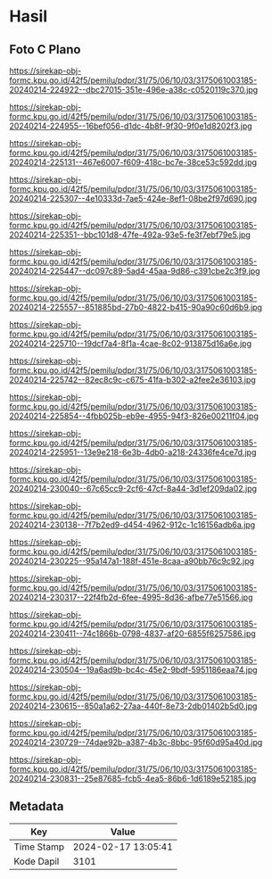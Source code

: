 # Hasil

## Foto C Plano

https://sirekap-obj-formc.kpu.go.id/42f5/pemilu/pdpr/31/75/06/10/03/3175061003185-20240214-224922--dbc27015-351e-496e-a38c-c0520119c370.jpg

https://sirekap-obj-formc.kpu.go.id/42f5/pemilu/pdpr/31/75/06/10/03/3175061003185-20240214-224955--16bef056-d1dc-4b8f-9f30-9f0e1d8202f3.jpg

https://sirekap-obj-formc.kpu.go.id/42f5/pemilu/pdpr/31/75/06/10/03/3175061003185-20240214-225131--467e6007-f609-418c-bc7e-38ce53c592dd.jpg

https://sirekap-obj-formc.kpu.go.id/42f5/pemilu/pdpr/31/75/06/10/03/3175061003185-20240214-225307--4e10333d-7ae5-424e-8ef1-08be2f97d690.jpg

https://sirekap-obj-formc.kpu.go.id/42f5/pemilu/pdpr/31/75/06/10/03/3175061003185-20240214-225351--bbc101d8-47fe-492a-93e5-fe3f7ebf79e5.jpg

https://sirekap-obj-formc.kpu.go.id/42f5/pemilu/pdpr/31/75/06/10/03/3175061003185-20240214-225447--dc097c89-5ad4-45aa-9d86-c391cbe2c3f9.jpg

https://sirekap-obj-formc.kpu.go.id/42f5/pemilu/pdpr/31/75/06/10/03/3175061003185-20240214-225557--851885bd-27b0-4822-b415-90a90c60d6b9.jpg

https://sirekap-obj-formc.kpu.go.id/42f5/pemilu/pdpr/31/75/06/10/03/3175061003185-20240214-225710--19dcf7a4-8f1a-4cae-8c02-913875d16a6e.jpg

https://sirekap-obj-formc.kpu.go.id/42f5/pemilu/pdpr/31/75/06/10/03/3175061003185-20240214-225742--82ec8c9c-c675-41fa-b302-a2fee2e36103.jpg

https://sirekap-obj-formc.kpu.go.id/42f5/pemilu/pdpr/31/75/06/10/03/3175061003185-20240214-225854--4fbb025b-eb9e-4955-94f3-826e00211f04.jpg

https://sirekap-obj-formc.kpu.go.id/42f5/pemilu/pdpr/31/75/06/10/03/3175061003185-20240214-225951--13e9e218-6e3b-4db0-a218-24336fe4ce7d.jpg

https://sirekap-obj-formc.kpu.go.id/42f5/pemilu/pdpr/31/75/06/10/03/3175061003185-20240214-230040--67c65cc9-2cf6-47cf-8a44-3d1ef209da02.jpg

https://sirekap-obj-formc.kpu.go.id/42f5/pemilu/pdpr/31/75/06/10/03/3175061003185-20240214-230138--7f7b2ed9-d454-4962-912c-1c16156adb6a.jpg

https://sirekap-obj-formc.kpu.go.id/42f5/pemilu/pdpr/31/75/06/10/03/3175061003185-20240214-230225--95a147a1-188f-451e-8caa-a90bb76c9c92.jpg

https://sirekap-obj-formc.kpu.go.id/42f5/pemilu/pdpr/31/75/06/10/03/3175061003185-20240214-230317--22f4fb2d-6fee-4995-8d36-afbe77e51566.jpg

https://sirekap-obj-formc.kpu.go.id/42f5/pemilu/pdpr/31/75/06/10/03/3175061003185-20240214-230411--74c1866b-0798-4837-af20-6855f6257586.jpg

https://sirekap-obj-formc.kpu.go.id/42f5/pemilu/pdpr/31/75/06/10/03/3175061003185-20240214-230504--19a6ad9b-bc4c-45e2-9bdf-5951186eaa74.jpg

https://sirekap-obj-formc.kpu.go.id/42f5/pemilu/pdpr/31/75/06/10/03/3175061003185-20240214-230615--850a1a62-27aa-440f-8e73-2db01402b5d0.jpg

https://sirekap-obj-formc.kpu.go.id/42f5/pemilu/pdpr/31/75/06/10/03/3175061003185-20240214-230729--74dae92b-a387-4b3c-8bbc-95f60d95a40d.jpg

https://sirekap-obj-formc.kpu.go.id/42f5/pemilu/pdpr/31/75/06/10/03/3175061003185-20240214-230831--25e87685-fcb5-4ea5-86b6-1d6189e52185.jpg


## Metadata

| Key        | Value               |
| ---------- | ------------------- |
| Time Stamp | 2024-02-17 13:05:41 |
| Kode Dapil | 3101                |



